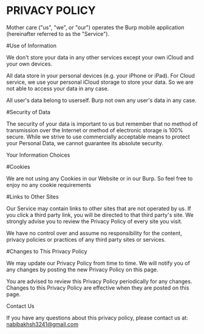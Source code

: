 # PRIVACY POLICY


Mother care ("us", "we", or "our") operates the Burp mobile application (hereinafter referred to as the "Service").

#Use of Information

We don't store your data in any other services except your own iCloud and your own devices.

All data store in your personal devices (e.g. your iPhone or iPad). For Cloud service, we use your personal iCloud storage to store your data. So we are not able to access your data in any case.

All user's data belong to userself. Burp not own any user's data in any case.

#Security of Data

The security of your data is important to us but remember that no method of transmission over the Internet or method of electronic storage is 100% secure. While we strive to use commercially acceptable means to protect your Personal Data, we cannot guarantee its absolute security.

Your Information Choices

#Cookies

We are not using any Cookies in our Website or in our Burp. So feel free to enjoy no any cookie requirements

#Links to Other Sites

Our Service may contain links to other sites that are not operated by us. If you click a third party link, you will be directed to that third party's site. We strongly advise you to review the Privacy Policy of every site you visit.

We have no control over and assume no responsibility for the content, privacy policies or practices of any third party sites or services.

#Changes to This Privacy Policy

We may update our Privacy Policy from time to time. We will notify you of any changes by posting the new Privacy Policy on this page.

You are advised to review this Privacy Policy periodically for any changes. Changes to this Privacy Policy are effective when they are posted on this page.

Contact Us

If you have any questions about this privacy policy, please contact us at: nabibakhsh3241@gmail.com
